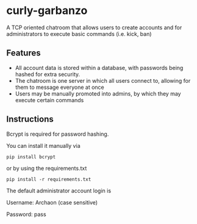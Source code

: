 # curly-garbanzo

A TCP oriented chatroom that allows users to create accounts and for administrators to execute basic commands (i.e. kick, ban)

## Features

- All account data is stored within a database, with passwords being hashed for extra security.
- The chatroom is one server in which all users connect to, allowing for them to message everyone at once
- Users may be manually promoted into admins, by which they may execute certain commands

## Instructions

Bcrypt is required for password hashing.

You can install it manually via

    pip install bcrypt

or by using the requirements.txt

    pip install -r requirements.txt

The default administrator account login is

Username: Archaon (case sensitive)

Password: pass
